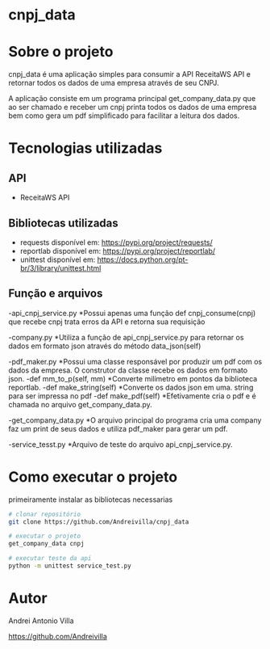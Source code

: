 # cnpj_data

# Sobre o projeto

cnpj_data é uma aplicação simples para consumir a API ReceitaWS API e retornar todos os dados de uma empresa através de seu CNPJ.

A aplicação consiste em um programa principal get_company_data.py que ao ser chamado e receber um cnpj printa todos os dados de uma empresa bem como gera um pdf simplificado para facilitar a leitura dos dados.

# Tecnologias utilizadas
## API
- ReceitaWS API
## Bibliotecas utilizadas 
- requests disponível em:  https://pypi.org/project/requests/
- reportlab disponível em: https://pypi.org/project/reportlab/
- unittest disponível em: https://docs.python.org/pt-br/3/library/unittest.html

## Função e arquivos

-api_cnpj_service.py 
  *Possui apenas uma função def cnpj_consume(cnpj) que recebe cnpj trata erros da API e retorna sua requisição

-company.py
	*Utiliza a função de api_cnpj_service.py para retornar os dados em formato json através do método data_json(self)

-pdf_maker.py
	*Possui uma classe responsável por produzir um pdf com os dados da empresa. O construtor da classe recebe os dados em formato json.
-def mm_to_p(self, mm) 
  *Converte milímetro em pontos da biblioteca reportlab.
-def make_string(self) 
  *Converte os dados json em uma. string para ser impressa no pdf
-def make_pdf(self) 
  *Efetivamente cria o pdf e é chamada no arquivo get_company_data.py.

-get_company_data.py
	*O arquivo principal do programa cria uma company faz um print de seus dados e utiliza pdf_maker para gerar um pdf.

-service_tesst.py
	*Arquivo de teste do arquivo api_cnpj_service.py.


# Como executar o projeto
primeiramente instalar as bibliotecas necessarias

```bash
# clonar repositório
git clone https://github.com/Andreivilla/cnpj_data

# executar o projeto
get_company_data cnpj

# executar teste da api
python -m unittest service_test.py	
```

# Autor

Andrei Antonio Villa

https://github.com/Andreivilla

